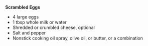 **Scrambled Eggs**

- 4 large eggs
- 1 tbsp whole milk or water
- Shredded or crumbled cheese, optional
- Salt and pepper
- Nonstick cooking oil spray, olive oil, or butter, or a combination




